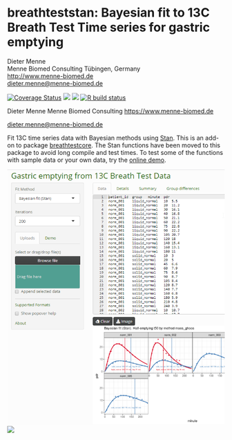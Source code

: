 breathteststan: Bayesian fit to 13C Breath Test Time series for gastric emptying
==================================================

Dieter Menne  
Menne Biomed Consulting Tübingen, Germany  
http://www.menne-biomed.de  
dieter.menne@menne-biomed.de   

<!-- badges: start -->
[![Coverage Status](https://coveralls.io/repos/github/dmenne/breathteststan/badge.svg?branch=master)](https://coveralls.io/github/dmenne/breathteststan?branch=master)
[![](https://cranlogs.r-pkg.org/badges/grand-total/breathteststan)]( https://CRAN.R-project.org/package=breathteststan)
[![](http://www.r-pkg.org/badges/last-release/breathteststan)](https://CRAN.R-project.org/package=breathteststan)
[![R build status](https://github.com/dmenne/breathteststan/workflows/R-CMD-check/badge.svg)](https://github.com/dmenne/breathteststan/actions)
<!-- badges: end -->

Dieter Menne
Menne Biomed Consulting
https://www.menne-biomed.de

dieter.menne@menne-biomed.de 

Fit 13C time series data with Bayesian methods using [Stan](https://mc-stan.org/). 
This is an add-on to package [breathtestcore](https://github.com/dmenne/breathtestcore). The Stan functions have been moved to this package to avoid long compile and test times. To test some of the functions with sample data or your own data, try the [online demo](https://apps.menne-biomed.de/breathtestshiny/).

![](tools/readme/breathtestshiny.png)
![](tools/readme/README-01.png)
